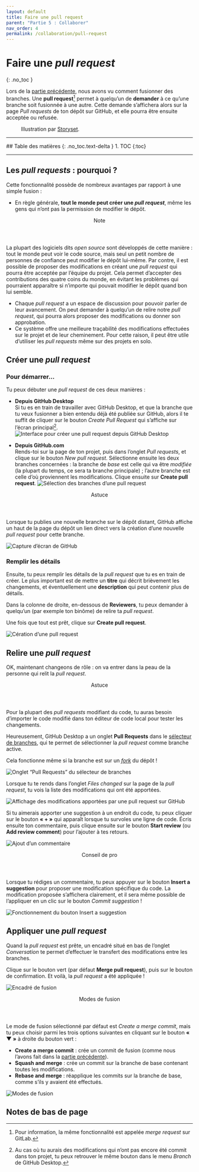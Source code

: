 ```yaml
---
layout: default
title: Faire une pull request
parent: "Partie 5 : Collaborer"
nav_order: 4
permalink: /collaboration/pull-request
---
```


# Faire une *pull request*
{: .no_toc }

Lors de la [partie précédente](../branches/merge), nous avons vu comment fusionner des branches. Une **pull request**[^1] permet à quelqu’un de **demander** à ce qu’une branche soit fusionnée à une autre. Cette demande s’affichera alors sur la page *Pull requests* de ton dépôt sur GitHub, et elle pourra être ensuite acceptée ou refusée.

[^1]: Pour information, la même fonctionnalité est appelée *merge request* sur GitLab.

<figure>
  <img src="../assets/storyset-pull-request.svg" alt="">
  <figcaption>Illustration par <a href="https://storyset.com" target="_blank">Storyset</a>.</figcaption>
</figure>

<hr>
## Table des matières
{: .no_toc.text-delta }
1. TOC
{:toc}
<hr>

## Les *pull requests* : pourquoi ?

Cette fonctionnalité possède de nombreux avantages par rapport à une simple fusion :

* En règle générale, **tout le monde peut créer une *pull request***, même les gens qui n’ont pas la permission de modifier le dépôt.

<div class="note indent">
  <header>Note</header>
  <p>
    La plupart des logiciels dits <em>open source</em> sont développés de cette manière : tout le monde peut voir le code source, mais seul un petit nombre de personnes de confiance peut modifier le dépôt lui-même. Par contre, il est possible de proposer des modifications en créant une <em>pull request</em> qui pourra être acceptée par l’équipe du projet. Cela permet d’accepter des contributions des quatre coins du monde, en évitant les problèmes qui pourraient apparaître si n’importe qui pouvait modifier le dépôt quand bon lui semble.
  </p>
</div>

* Chaque *pull request* a un espace de discussion pour pouvoir parler de leur avancement. On peut demander à quelqu’un de relire notre *pull request*, qui pourra alors proposer des modifications ou donner son approbation.
* Ce système offre une meilleure traçabilité des modifications effectuées sur le projet et de leur cheminement. Pour cette raison, il peut être utile d’utiliser les *pull requests* même sur des projets en solo.

## Créer une *pull request*

### Pour démarrer…
Tu peux débuter une *pull request* de ces deux manières :

* **Depuis GitHub Desktop**
  <br>Si tu es en train de travailler avec GitHub Desktop, et que la branche que tu veux fusionner a bien entendu déjà été publiée sur GitHub, alors il te suffit de cliquer sur le bouton *Create Pull Request* qui s’affiche sur l’écran principal[^2].
  ![Interface pour créer une pull request depuis GitHub Desktop](../assets/ghd-pr.png)

[^2]: Au cas où tu aurais des modifications qui n’ont pas encore été commit dans ton projet, tu peux retrouver le même bouton dans le menu *Branch* de GitHub Desktop.

* **Depuis GitHub.com**
  <br>Rends-toi sur la page de ton projet, puis dans l’onglet *Pull requests*, et clique sur le bouton *New pull request*. Sélectionne ensuite les deux branches concernées : la branche de *base* est celle qui va être *modifiée* (la plupart du temps, ce sera ta branche principale) ; l’autre branche est celle d’où proviennent les modifications. Clique ensuite sur **Create pull request**.
  ![Sélection des branches d’une pull request](../assets/pr-branches.png)

<div class="tip indent">
  <header>Astuce</header>
  <p>
    Lorsque tu publies une nouvelle branche sur le dépôt distant, GitHub affiche un haut de la page du dépôt un lien direct vers la création d’une nouvelle <em>pull request</em> pour cette branche.
  </p>
  <img src="../assets/quick-pr.png" alt="Capture d’écran de GitHub">
</div>

### Remplir les détails
Ensuite, tu peux remplir les détails de la *pull request* que tu es en train de créer. Le plus important est de mettre un **titre** qui décrit brièvement les changements, et éventuellement une **description** qui peut contenir plus de détails.

Dans la colonne de droite, en-dessous de **Reviewers**, tu peux demander à quelqu’un (par exemple ton binôme) de relire ta *pull request*.

Une fois que tout est prêt, clique sur **Create pull request**.

![Cération d’une pull request](../assets/pr-open.png)

## Relire une *pull request*
OK, maintenant changeons de rôle : on va entrer dans la peau de la personne qui relit la *pull request*.

<div class="tip">
  <header>Astuce</header>
  <p>Pour la plupart des <em>pull requests</em> modifiant du code, tu auras besoin d’importer le code modifié dans ton éditeur de code local pour tester les changements.</p>
  <p>Heureusement, GitHub Desktop a un onglet <strong>Pull Requests</strong> dans le <a href="../branches/manage#créer-une-branche">sélecteur de branches</a>, qui te permet de sélectionner la <em>pull request</em> comme branche active.</p>
  <p>Cela fonctionne même si la branche est sur un <a href="github#créer-un-fork"><em>fork</em></a> du dépôt !</p>

  <img src="../assets/pr-checkout.png" alt="Onglet “Pull Requests” du sélecteur de branches">
</div>

Lorsque tu te rends dans l’onglet *Files changed* sur la page de la *pull request*, tu vois la liste des modifications qui ont été apportées.

![Affichage des modifications apportées par une pull request sur GitHub](../assets/pr-changes.png)

Si tu aimerais apporter une suggestion à un endroit du code, tu peux cliquer sur le bouton **« + »** qui apparaît lorsque tu survoles une ligne de code. Écris ensuite ton commentaire, puis clique ensuite sur le bouton **Start review** (ou **Add review comment**) pour l’ajouter à tes retours.

![Ajout d’un commentaire](../assets/review.png)

<div class="tip">
  <header>Conseil de pro</header>
  <p>Lorsque tu rédiges un commentaire, tu peux appuyer sur le bouton <strong>Insert a suggestion</strong> pour proposer une modification spécifique du code. La modification proposée s’affichera clairement, et il sera même possible de l’appliquer en un clic sur le bouton <em>Commit suggestion</em> !</p>
  <img src="../assets/suggestion.png" alt="Fonctionnement du bouton Insert a suggestion">
</div>

## Appliquer une *pull request*
Quand la *pull request* est prête, un encadré situé en bas de l’onglet *Conversation* te permet d’effectuer le transfert des modifications entre les branches.

Clique sur le bouton vert (par défaut **Merge pull request**), puis sur le bouton de confirmation. Et voilà, la *pull request* a été appliquée !

![Encadré de fusion](../assets/pr-merge.png)

<div class="note">
  <header>Modes de fusion</header>

  <p>Le mode de fusion sélectionné par défaut est <em>Create a merge commit</em>, mais tu peux choisir parmi les trois options suivantes en cliquant sur le bouton <strong>« ▼ »</strong> à droite du bouton vert :</p>

  <ul>
    <li><strong>Create a merge commit</strong> : crée un commit de fusion (comme nous l’avons fait dans la <a href="../branches/merge">partie précédente</a>).</li>
    <li><strong>Squash and merge</strong> : crée un commit sur la branche de base contenant toutes les modifications.</li>
    <li><strong>Rebase and merge</strong> : réapplique les commits sur la branche de base, comme s’ils y avaient été effectués.</li>
  </ul>

  <img src="../assets/pr-merge.svg" alt="Modes de fusion">
</div>

## Notes de bas de page
